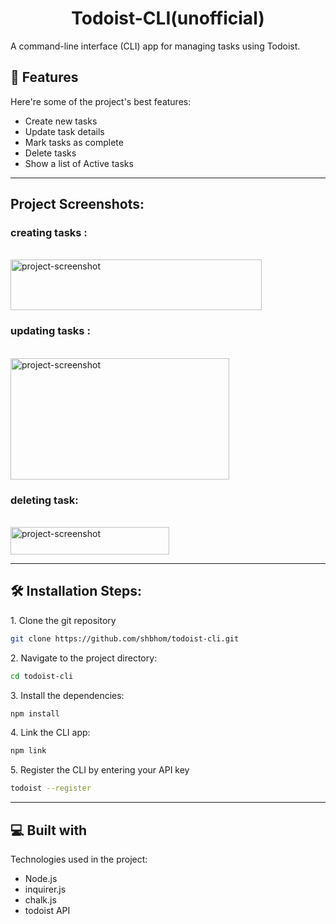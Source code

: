 <h1 align="center" id="title">Todoist-CLI(unofficial)</h1>

<p id="description">A command-line interface (CLI) app for managing tasks using Todoist.</p>


<h2>🧐 Features</h2>

Here're some of the project's best features:

*   Create new tasks
*   Update task details
*   Mark tasks as complete
*   Delete tasks
*   Show a list of Active tasks

---

<h2>Project Screenshots:</h2>

<h3>creating tasks :</h3><br>
<img src="https://i.imgur.com/xhdQVB1.png" alt="project-screenshot" width="402" height="81/">
<br>
<h3>updating tasks :</h3><br>
<img src="https://i.imgur.com/ZLsao5f.png" alt="project-screenshot" width="350" height="194/">
<br>
<h3>deleting task:</h3><br>
<img src="https://i.imgur.com/2dS3mdh.png" alt="project-screenshot" width="254" height="44/">

---

<h2>🛠️ Installation Steps:</h2>

<p>1. Clone the git repository</p>

```bash
git clone https://github.com/shbhom/todoist-cli.git
```

<p>2. Navigate to the project directory:</p>

```bash
cd todoist-cli
```

<p>3. Install the dependencies:</p>

```bash
npm install
```

<p>4. Link the CLI app:</p>

```bash
npm link
```

<p>5. Register the CLI by entering your API key</p>

```bash
todoist --register
```

---  
  
<h2>💻 Built with</h2>

Technologies used in the project:

*   Node.js
*   inquirer.js
*   chalk.js
*   todoist API